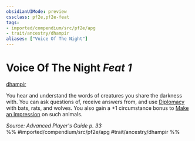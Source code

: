 ```yaml
---
obsidianUIMode: preview
cssclass: pf2e,pf2e-feat
tags:
- imported/compendium/src/pf2e/apg
- trait/ancestry/dhampir
aliases: ["Voice Of The Night"]
---
```

# Voice Of The Night  *Feat 1*  
[dhampir](dhampir-b1.md)  


You hear and understand the words of creatures you share the darkness with. You can ask questions of, receive answers from, and use [Diplomacy](../skills.md#Diplomacy) with bats, rats, and wolves. You also gain a +1 circumstance bonus to [Make an Impression](make-an-impression.md) on such animals.

*Source: Advanced Player's Guide p. 33*  
%% #imported/compendium/src/pf2e/apg #trait/ancestry/dhampir %%